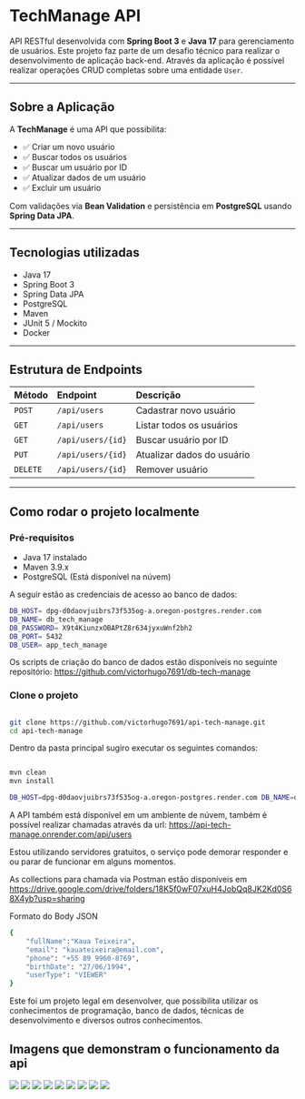 # TechManage API

API RESTful desenvolvida com **Spring Boot 3** e **Java 17** para gerenciamento de usuários. 
Este projeto faz parte de um desafio técnico para realizar o desenvolvimento de aplicação back-end. Através da aplicação é possível realizar operações CRUD completas sobre uma entidade `User`.

---

## Sobre a Aplicação

A **TechManage** é uma API que possibilita:
- ✅ Criar um novo usuário
- ✅ Buscar todos os usuários
- ✅ Buscar um usuário por ID
- ✅ Atualizar dados de um usuário
- ✅ Excluir um usuário

Com validações via **Bean Validation** e persistência em **PostgreSQL** usando **Spring Data JPA**.

---

## Tecnologias utilizadas

- Java 17
- Spring Boot 3
- Spring Data JPA
- PostgreSQL
- Maven
- JUnit 5 / Mockito
- Docker

---

## Estrutura de Endpoints

| Método | Endpoint               | Descrição                         |
|:--------|:----------------------|:----------------------------------|
| `POST`   | `/api/users`         | Cadastrar novo usuário             |
| `GET`    | `/api/users`         | Listar todos os usuários           |
| `GET`    | `/api/users/{id}`    | Buscar usuário por ID              |
| `PUT`    | `/api/users/{id}`    | Atualizar dados do usuário         |
| `DELETE` | `/api/users/{id}`    | Remover usuário                    |

---

## Como rodar o projeto localmente

### Pré-requisitos

- Java 17 instalado
- Maven 3.9.x
- PostgreSQL (Está disponível na núvem)

A seguir estão as credenciais de acesso ao banco de dados:

```bash
DB_HOST= dpg-d0daovjuibrs73f535og-a.oregon-postgres.render.com
DB_NAME= db_tech_manage 
DB_PASSWORD= X9t4KiunzxOBAPtZ8r634jyxuWnf2bh2 
DB_PORT= 5432 
DB_USER= app_tech_manage
```

Os scripts de criação do banco de dados estão disponíveis no seguinte repositório:
https://github.com/victorhugo7691/db-tech-manage

### Clone o projeto

```bash

git clone https://github.com/victorhugo7691/api-tech-manage.git
cd api-tech-manage

```
Dentro da pasta principal sugiro executar os seguintes comandos:

```bash

mvn clean
mvn install

```
```bash
DB_HOST=dpg-d0daovjuibrs73f535og-a.oregon-postgres.render.com DB_NAME=db_tech_manage DB_PASSWORD=X9t4KiunzxOBAPtZ8r634jyxuWnf2bh2 DB_PORT=5432 DB_USER=app_tech_manage mvn spring-boot:run
```

A API também está disponível em um ambiente de núvem, também é possível realizar chamadas através da url:
https://api-tech-manage.onrender.com/api/users

Estou utilizando servidores gratuitos, o serviço pode demorar responder e ou parar de funcionar em alguns momentos.

As collections para chamada via Postman estão disponíveis em https://drive.google.com/drive/folders/18K5f0wF07xuH4JobQq8JK2Kd0S68X4yb?usp=sharing

Formato do Body JSON

```bash
{
    "fullName":"Kaua Teixeira",
    "email": "kauateixeira@email.com",
    "phone": "+55 89 9960-8769",
    "birthDate": "27/06/1994",
    "userType": "VIEWER"
}
```

Este foi um projeto legal em desenvolver, que possibilita utilizar os conhecimentos de programação, banco de dados, técnicas de desenvolvimento e diversos outros conhecimentos.

## Imagens que demonstram o funcionamento da api

<img src="./utils/51.png">

<img src="./utils/14.png">

<img src="./utils/56.png">

<img src="./utils/34.png">

<img src="./utils/48.png">

<img src="./utils/4-29.png">

<img src="./utils/29.png">

<img src="./utils/24.png">

<img src="./utils/15.png">